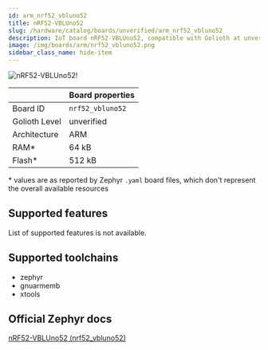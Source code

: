 ```yaml
---
id: arm_nrf52_vbluno52
title: nRF52-VBLUno52
slug: /hardware/catalog/boards/unverified/arm_nrf52_vbluno52
description: IoT board nRF52-VBLUno52, compatible with Golioth at unverified level.
image: /img/boards/arm/nrf52_vbluno52.png
sidebar_class_name: hide-item
---
```


[//]: # (This is an auto-generated file, do not edit! Changes to it will be lost upon re-generation)

![nRF52-VBLUno52!](/img/boards/arm/nrf52_vbluno52.png "nRF52-VBLUno52")

|                | Board properties     |
| -------------  | -------------------- |
| Board ID       | `nrf52_vbluno52` |
| Golioth Level  | unverified       |
| Architecture   | ARM |
| RAM*           | 64 kB |
| Flash*         | 512 kB |

\* values are as reported by Zephyr `.yaml` board files, which don't represent the overall available resources



## Supported features

List of supported features is not available.

## Supported toolchains

* zephyr
* gnuarmemb
* xtools

## Official Zephyr docs

[nRF52-VBLUno52 (nrf52_vbluno52)](https://docs.zephyrproject.org/latest/boards/arm/nrf52_vbluno52/doc/index.html)
